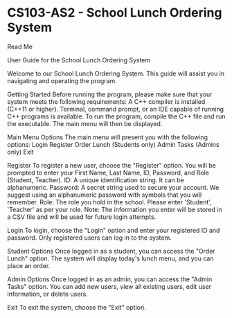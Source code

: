 # CS103-AS2 - School Lunch Ordering System

Read Me 

User Guide for the School Lunch Ordering System

Welcome to our School Lunch Ordering System. This guide will assist you in navigating and operating the program. 

Getting Started 
Before running the program, please make sure that your system meets the following requirements: 
A C++ compiler is installed (C++11 or higher). 
Terminal, command prompt, or an IDE capable of running C++ programs is available. 
To run the program, compile the C++ file and run the executable. The main menu will then be displayed. 

Main Menu Options 
The main menu will present you with the following options: 
Login 
Register 
Order Lunch (Students only) 
Admin Tasks (Admins only) 
Exit 

Register 
To register a new user, choose the "Register" option. You will be prompted to enter your First Name, Last Name, ID, Password, and Role (Student, Teacher). 
ID: A unique identification string. It can be alphanumeric. 
Password: A secret string used to secure your account. We suggest using an alphanumeric password with symbols that you will remember. 
Role: The role you hold in the school. Please enter 'Student', 'Teacher' as per your role. 
Note: The information you enter will be stored in a CSV file and will be used for future login attempts. 

Login 
To login, choose the "Login" option and enter your registered ID and password. Only registered users can log in to the system. 

Student Options 
Once logged in as a student, you can access the "Order Lunch" option. The system will display today's lunch menu, and you can place an order. 

Admin Options 
Once logged in as an admin, you can access the "Admin Tasks" option. You can add new users, view all existing users, edit user information, or delete users. 

Exit 
To exit the system, choose the "Exit" option. 
